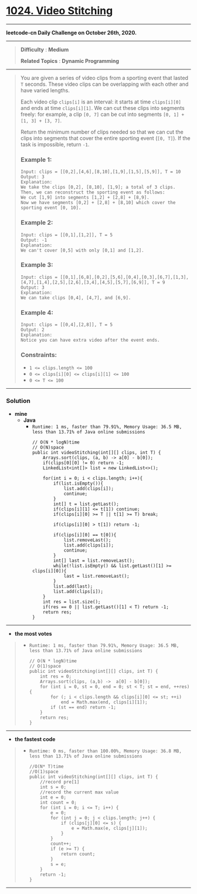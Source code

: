 # [1024. Video Stitching](https://leetcode.com/problems/video-stitching/)

---

**leetcode-cn Daily Challenge on October 26th, 2020.**

---

> **Difficulty** : **Medium**
>
> **Related Topics** : **Dynamic Programming**

---

> You are given a series of video clips from a sporting event that lasted `T` seconds.
> These video clips can be overlapping with each other and have varied lengths.
>
> Each video clip `clips[i]` is an interval: it starts at time `clips[i][0]` and ends at time `clips[i][1]`.
> We can cut these clips into segments freely: for example, a clip `[0, 7]` can be cut into segments `[0, 1] + [1, 3] + [3, 7]`.
>
> Return the minimum number of clips needed so that we can cut the clips into segments that cover the entire sporting event (`[0, T]`).
> If the task is impossible, return `-1`.
>
>
>
> ### Example 1:
> ```
> Input: clips = [[0,2],[4,6],[8,10],[1,9],[1,5],[5,9]], T = 10
> Output: 3
> Explanation:
> We take the clips [0,2], [8,10], [1,9]; a total of 3 clips.
> Then, we can reconstruct the sporting event as follows:
> We cut [1,9] into segments [1,2] + [2,8] + [8,9].
> Now we have segments [0,2] + [2,8] + [8,10] which cover the sporting event [0, 10].
> ```
>
> ### Example 2:
> ```
> Input: clips = [[0,1],[1,2]], T = 5
> Output: -1
> Explanation:
> We can't cover [0,5] with only [0,1] and [1,2].
> ```
>
> ### Example 3:
> ```
> Input: clips = [[0,1],[6,8],[0,2],[5,6],[0,4],[0,3],[6,7],[1,3],[4,7],[1,4],[2,5],[2,6],[3,4],[4,5],[5,7],[6,9]], T = 9
> Output: 3
> Explanation:
> We can take clips [0,4], [4,7], and [6,9].
> ```
>
> ### Example 4:
> ```
> Input: clips = [[0,4],[2,8]], T = 5
> Output: 2
> Explanation:
> Notice you can have extra video after the event ends.
> ```
>
> ### Constraints:
> * `1 <= clips.length <= 100`
> * `0 <= clips[i][0] <= clips[i][1] <= 100`
> * `0 <= T <= 100`

---


### Solution
* **mine**
  * **Java**
    * `Runtime: 1 ms, faster than 79.91%, Memory Usage: 36.5 MB, less than 13.71% of Java online submissions`
      ```
      // O(N * logN)time
      // O(N)space
      public int videoStitching(int[][] clips, int T) {
          Arrays.sort(clips, (a, b) -> a[0] - b[0]);
          if(clips[0][0] != 0) return -1;
          LinkedList<int[]> list = new LinkedList<>();

          for(int i = 0; i < clips.length; i++){
              if(list.isEmpty()){
                  list.add(clips[i]);
                  continue;
              }
              int[] t = list.getLast();
              if(clips[i][1] <= t[1]) continue;
              if(clips[i][0] >= T || t[1] >= T) break;

              if(clips[i][0] > t[1]) return -1;

              if(clips[i][0] == t[0]){
                  list.removeLast();
                  list.add(clips[i]);
                  continue;
              }
              int[] last = list.removeLast();
              while(!list.isEmpty() && list.getLast()[1] >= clips[i][0]){
                  last = list.removeLast();
              }
              list.add(last);
              list.add(clips[i]);
          }
          int res = list.size();
          if(res == 0 || list.getLast()[1] < T) return -1;
          return res;
      }
      ```

---


* **the most votes**
>  * `Runtime: 1 ms, faster than 79.91%, Memory Usage: 36.5 MB, less than 13.71% of Java online submissions`
>    ```
>    // O(N * logN)time
>    // O(1)space
>    public int videoStitching(int[][] clips, int T) {
>        int res = 0;
>        Arrays.sort(clips, (a,b) ->  a[0] - b[0]);
>        for (int i = 0, st = 0, end = 0; st < T; st = end, ++res) {
>            for (; i < clips.length && clips[i][0] <= st; ++i)
>                end = Math.max(end, clips[i][1]);
>            if (st == end) return -1;
>        }
>        return res;
>    }
>    ```

---

* **the fastest code**
>  * `Runtime: 0 ms, faster than 100.00%, Memory Usage: 36.8 MB, less than 13.71% of Java online submissions`
>    ```
>    //O(N* T)time
>    //O(1)space
>    public int videoStitching(int[][] clips, int T) {
>        //record pre[1]
>        int s = 0;
>        //record the current max value
>        int e = 0;
>        int count = 0;
>        for (int i = 0; i <= T; i++) {
>            e = 0;
>            for (int j = 0; j < clips.length; j++) {
>                if (clips[j][0] <= s) {
>                    e = Math.max(e, clips[j][1]);
>                }
>            }
>            count++;
>            if (e >= T) {
>                return count;
>            }
>            s = e;
>        }
>        return -1;
>    }
>    ```

---


